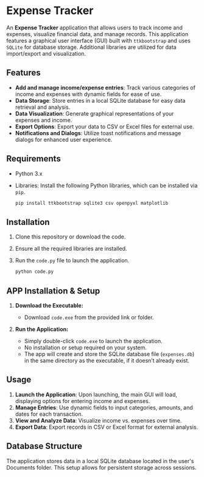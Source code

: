 # Expense Tracker

An **Expense Tracker** application that allows users to track income and expenses, visualize financial data, and manage records. This application features a graphical user interface (GUI) built with `ttkbootstrap` and uses `SQLite` for database storage. Additional libraries are utilized for data import/export and visualization.

## Features

- **Add and manage income/expense entries**: Track various categories of income and expenses with dynamic fields for ease of use.
- **Data Storage**: Store entries in a local SQLite database for easy data retrieval and analysis.
- **Data Visualization**: Generate graphical representations of your expenses and income.
- **Export Options**: Export your data to CSV or Excel files for external use.
- **Notifications and Dialogs**: Utilize toast notifications and message dialogs for enhanced user experience.

## Requirements

- Python 3.x
- Libraries: Install the following Python libraries, which can be installed via `pip`.

  ```bash
  pip install ttkbootstrap sqlite3 csv openpyxl matplotlib
  ```

## Installation

1. Clone this repository or download the code.
2. Ensure all the required libraries are installed.
3. Run the `code.py` file to launch the application.

   ```bash
   python code.py
   ```

## **APP Installation & Setup**

1. **Download the Executable:**
   - Download `code.exe` from the provided link or folder.

2. **Run the Application:**
   - Simply double-click `code.exe` to launch the application.
   - No installation or setup required on your system.
   - The app will create and store the SQLite database file (`expenses.db`) in the same directory as the executable, if it doesn’t already exist.

## Usage

1. **Launch the Application**: Upon launching, the main GUI will load, displaying options for entering income and expenses.
2. **Manage Entries**: Use dynamic fields to input categories, amounts, and dates for each transaction.
3. **View and Analyze Data**: Visualize income vs. expenses over time.
4. **Export Data**: Export records in CSV or Excel format for external analysis.

## Database Structure

The application stores data in a local SQLite database located in the user's Documents folder. This setup allows for persistent storage across sessions.
